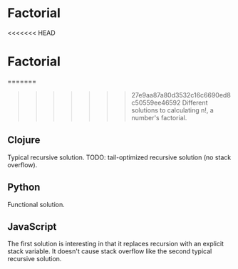 # Factorial

<<<<<<< HEAD
# Factorial

=======
>>>>>>> 27e9aa87a80d3532c16c6690ed8c50559ee46592
Different solutions to calculating n!, a number's factorial.


## Clojure

Typical recursive solution.
TODO: tail-optimized recursive solution (no stack overflow).


## Python

Functional solution.


## JavaScript

The first solution is interesting in that it replaces recursion with an
explicit stack variable. It doesn't cause stack overflow like the second
typical recursive solution.
